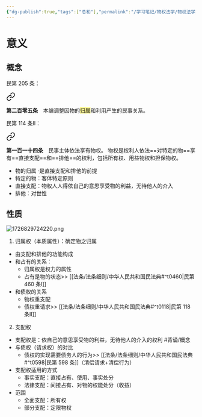 ```yaml
---
{"dg-publish":true,"tags":["总和"],"permalink":"/学习笔记/物权法学/物权法学/","dgPassFrontmatter":true,"created":"2024-09-13T08:00:14.847+08:00","updated":"2024-09-20T18:55:42.029+08:00"}
---
```


# 意义
## 概念
民第 205 条：
<div class="transclusion internal-embed is-loaded"><a class="markdown-embed-link" href="////#t0205" aria-label="Open link"><svg xmlns="http://www.w3.org/2000/svg" width="24" height="24" viewBox="0 0 24 24" fill="none" stroke="currentColor" stroke-width="2" stroke-linecap="round" stroke-linejoin="round" class="svg-icon lucide-link"><path d="M10 13a5 5 0 0 0 7.54.54l3-3a5 5 0 0 0-7.07-7.07l-1.72 1.71"></path><path d="M14 11a5 5 0 0 0-7.54-.54l-3 3a5 5 0 0 0 7.07 7.07l1.71-1.71"></path></svg></a><div class="markdown-embed">



**第二百零五条**　本编调整因物的<span style="background:#fff88f">归属</span>和利用产生的民事关系。 

</div></div>


民第 114 条Ⅱ：
<div class="transclusion internal-embed is-loaded"><a class="markdown-embed-link" href="////#t0114" aria-label="Open link"><svg xmlns="http://www.w3.org/2000/svg" width="24" height="24" viewBox="0 0 24 24" fill="none" stroke="currentColor" stroke-width="2" stroke-linecap="round" stroke-linejoin="round" class="svg-icon lucide-link"><path d="M10 13a5 5 0 0 0 7.54.54l3-3a5 5 0 0 0-7.07-7.07l-1.72 1.71"></path><path d="M14 11a5 5 0 0 0-7.54-.54l-3 3a5 5 0 0 0 7.07 7.07l1.71-1.71"></path></svg></a><div class="markdown-embed">



**第一百一十四条**　民事主体依法享有物权。
物权是权利人依法==对特定的物==享有==直接支配==和==排他==的权利，包括所有权、用益物权和担保物权。 

</div></div>
 
- 物的归属
·是直接支配和排他的前提
- 特定的物：客体特定原则
- 直接支配：物权人人得依自己的意思享受物的利益，无待他人的介入
- 排他：对世性
## 性质
![1726829724220.png](/img/user/%E8%BF%90%E8%A1%8C%E6%9D%82/%E9%99%84%E4%BB%B6/1726829724220.png)
1. 归属权（本质属性）：确定物之归属
- 由支配和排他的功能构成
- 和占有的关系：
	- 归属权是权力的属性
	- 占有是物的状态>> [[法条/法条细则/中华人民共和国民法典#^t0460\|民第 460 条Ⅰ]]
- 和债权的关系
	- 物权重支配
	- 债权重请求>> [[法条/法条细则/中华人民共和国民法典#^t0118\|民第 118 条Ⅱ]]
2. 支配权
- 支配权是：依自己的意思享受物的利益，无待他人的介入的权利 #背诵/概念 
- 与债权（请求权）的对比
	- 债权的实现需要债务人的行为>> [[法条/法条细则/中华人民共和国民法典#^t0598\|民第 598 条]]（清偿请求+清偿行为）
- 支配权适用的方式
	- 事实支配：直接占有、使用、事实处分
	- 法律支配：间接占有、对物的权能处分（收益）
- 范围
	- 全面支配：所有权
	- 部分支配：定限物权